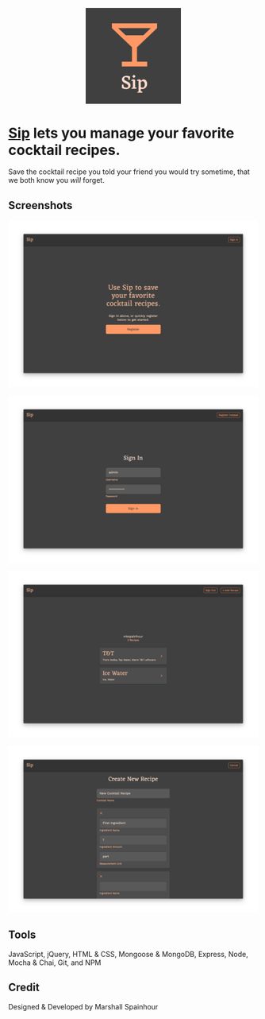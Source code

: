 <p align="center">
   <img width="38.2%" src="readme resources/logo.png">
</p>

# [Sip]() lets you manage your favorite cocktail recipes.
Save the cocktail recipe you told your friend you would try sometime, that we both know you *will* forget.

## Screenshots
<p align="center">
   <img src="readme resources/landing.png">
</p>
<p align="center">
   <img src="readme resources/signIn.png">
</p>
<p align="center">
   <img src="readme resources/userHome.png">
</p>
<p align="center">
   <img src="readme resources/recipeEdit.png">
</p>

<!-- TODO: ## API Documentation -->

## Tools
JavaScript, jQuery, HTML & CSS, Mongoose & MongoDB, Express, Node, Mocha & Chai, Git, and NPM

## Credit
Designed & Developed by Marshall Spainhour